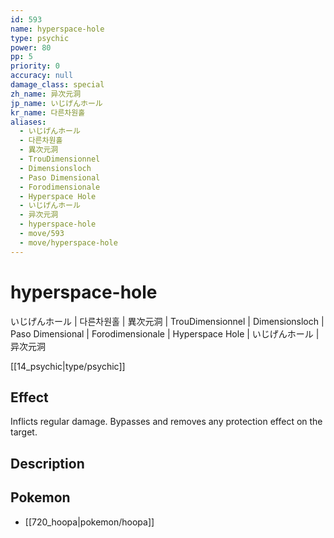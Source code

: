 ```yaml
---
id: 593
name: hyperspace-hole
type: psychic
power: 80
pp: 5
priority: 0
accuracy: null
damage_class: special
zh_name: 异次元洞
jp_name: いじげんホール
kr_name: 다른차원홀
aliases:
  - いじげんホール
  - 다른차원홀
  - 異次元洞
  - TrouDimensionnel
  - Dimensionsloch
  - Paso Dimensional
  - Forodimensionale
  - Hyperspace Hole
  - いじげんホール
  - 异次元洞
  - hyperspace-hole
  - move/593
  - move/hyperspace-hole
---
```

# hyperspace-hole
    
いじげんホール | 다른차원홀 | 異次元洞 | TrouDimensionnel | Dimensionsloch | Paso Dimensional | Forodimensionale | Hyperspace Hole | いじげんホール | 异次元洞

[[14_psychic|type/psychic]]

## Effect

Inflicts regular damage.  Bypasses and removes any protection effect on the target.

## Description



## Pokemon

- [[720_hoopa|pokemon/hoopa]]

